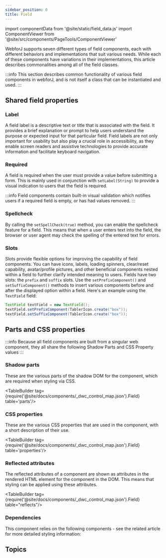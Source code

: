 ```yaml
---
sidebar_position: 0
title: Field
---
```


import componentData from '@site/static/field_data.js'
import ComponentViewer from '@site/src/components/PageTools/ComponentViewer'

<JavadocLink type="foundation" location="com/webforj/component/field/AbstractField"/>

WebforJ supports seven different types of field components, each with different behaviors and implementations that suit various
needs. While each of these components have variations in their implementations, this article describes commonalities among all of the 
field classes.

:::info
This section describes common functionality of various field components in webforJ, and is not itself a class that can be instantiated and used.
:::

<!-- <ComponentViewer componentData={componentData} /> -->

## Shared field properties 

<!-- ### Autocomplete

Specifies the browser's behavior regarding automatic form filling and completion. The available options include OFF, ON, and specific values for different types of autocomplete data such as names, addresses, and email addresses. The complete list of Enum values can be found in the Javadoc. -->

### Label

A field label is a descriptive text or title that is associated with the field. It provides a brief explanation or prompt to help users understand the purpose or expected input for that particular field. Field labels are not only important for usability but also play a crucial role in accessibility, as they enable screen readers and assistive technologies to provide accurate information and facilitate keyboard navigation.

### Required

A field is required when the user must provide a value before submitting a form. This is mainly used in conjunction with `setLabel(String)` to provide a visual indication to users that the field is required. 

:::info
Field components contain built-in visual validation which notifies users if a required field is empty, or has had values removed.
:::

### Spellcheck

By calling the `setSpellCheck(true)` method, you can enable the spellcheck feature for a field. This means that when a user enters text into the field, the browser or user agent may check the spelling of the entered text for errors.

### Slots

Slots provide flexible options for improving the capability of field components. You can have icons, labels, loading spinners, clear/reset capability, avatar/profile pictures, and other beneficial components nested within a field to further clarify intended meaning to users.
Fields have two slots: the `prefix` and `suffix` slots. Use the `setPrefixComponent()` and `setSuffixComponent()` methods to insert various components before and after the displayed option within a field. Here's an example using the `TextField` field:

```java
TextField textField = new TextField();
textField.setPrefixComponent(TablerIcon.create("box"));
textField.setSuffixComponent(TablerIcon.create("box"));
```


## Parts and CSS properties

:::info
Because all field components are built from a singular web component, they all share the
following Shadow Parts and CSS Property values
:::


### Shadow parts

These are the various parts of the shadow DOM for the component, which are required when styling via CSS.

<TableBuilder tag={require('@site/docs/components/_dwc_control_map.json').Field}  table='parts'/>

### CSS properties

These are the various CSS properties that are used in the component, with a short description of their use.

<TableBuilder tag={require('@site/docs/components/_dwc_control_map.json').Field}  table='properties'/>

### Reflected attributes

The reflected attributes of a component are shown as attributes in the rendered HTML element for the component in the DOM. This means that styling can be applied using these attributes.

<TableBuilder tag={require('@site/docs/components/_dwc_control_map.json').Field} table="reflects"/>

### Dependencies

This component relies on the following components - see the related article for more detailed styling information:

<TableBuilder tag='dwc-field' table="dependencies"/>

## Topics

<DocCardList className="topics-section" />